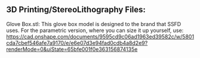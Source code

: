 ## 3D Printing/StereoLithography Files:

Glove Box.stl: This glove box model is designed to the brand that SSFD uses. For the parametric version, where you can size it up yourself, use:
https://cad.onshape.com/documents/9595cd9c06ad1963ed39582c/w/5801cda7cbef546afe7a9170/e/e6e07d3e94fad0cdb4a8d2e9?renderMode=0&uiState=65bfe001f0e363156874135e
